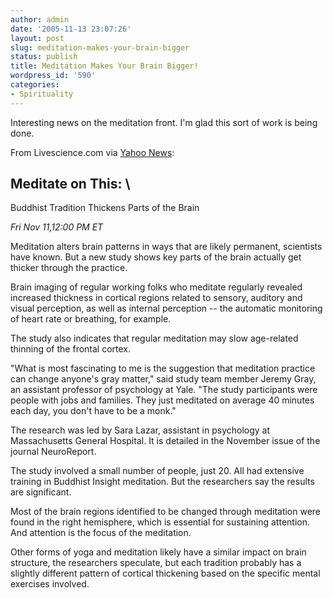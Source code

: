 ```yaml
---
author: admin
date: '2005-11-13 23:07:26'
layout: post
slug: meditation-makes-your-brain-bigger
status: publish
title: Meditation Makes Your Brain Bigger!
wordpress_id: '590'
categories:
- Spirituality
---
```


Interesting news on the meditation front. I'm glad this sort of work is
being done.

From Livescience.com via [Yahoo
News](http://news.yahoo.com/s/space/20051111/sc_space/meditateonthisbuddhisttraditionthickenspartsofthebrain&printer=1;_ylt=Aha8P8ZUgmUt9zF0413VZ3H737YB;_ylu=X3oDMTA3MXN1bHE0BHNlYwN0bWE-):

## Meditate on This: \
 Buddhist Tradition Thickens Parts of the Brain

*Fri Nov 11,12:00 PM ET*

Meditation alters brain patterns in ways that are likely permanent,
scientists have known. But a new study shows key parts of the brain
actually get thicker through the practice.

Brain imaging of regular working folks who meditate regularly revealed
increased thickness in cortical regions related to sensory, auditory and
visual perception, as well as internal perception -- the automatic
monitoring of heart rate or breathing, for example.

The study also indicates that regular meditation may slow age-related
thinning of the frontal cortex.

"What is most fascinating to me is the suggestion that meditation
practice can change anyone's gray matter," said study team member Jeremy
Gray, an assistant professor of psychology at Yale. "The study
participants were people with jobs and families. They just meditated on
average 40 minutes each day, you don't have to be a monk."

The research was led by Sara Lazar, assistant in psychology at
Massachusetts General Hospital. It is detailed in the November issue of
the journal NeuroReport.

The study involved a small number of people, just 20. All had extensive
training in Buddhist Insight meditation. But the researchers say the
results are significant.

Most of the brain regions identified to be changed through meditation
were found in the right hemisphere, which is essential for sustaining
attention. And attention is the focus of the meditation.

Other forms of yoga and meditation likely have a similar impact on brain
structure, the researchers speculate, but each tradition probably has a
slightly different pattern of cortical thickening based on the specific
mental exercises involved.
